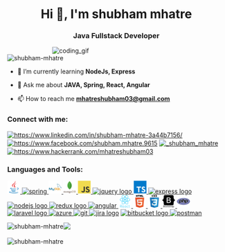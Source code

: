 <h1 align="center">Hi 👋, I'm shubham mhatre</h1>
<h3 align="center">Java Fullstack Developer</h3>

<img width="400" align="right" alt="coding_gif"
    src="https://camo.githubusercontent.com/cae12fddd9d6982901d82580bdf321d81fb299141098ca1c2d4891870827bf17/68747470733a2f2f6d69726f2e6d656469756d2e636f6d2f6d61782f313336302f302a37513379765349765f7430696f4a2d5a2e676966">

<p align="left"> <img
        src="https://komarev.com/ghpvc/?username=shubham-mhatre&label=Profile%20views&color=0e75b6&style=flat"
        alt="shubham-mhatre" /> </p>

- 🌱 I’m currently learning **NodeJs, Express**

- 💬 Ask me about **JAVA, Spring, React, Angular**

- 📫 How to reach me **mhatreshubham03@gmail.com**

<h3 align="left">Connect with me:</h3>
<p align="left">
    <a href="https://www.linkedin.com/in/shubham-mhatre-3a44b7156/" target="blank">
        <img align="center"
            src="https://raw.githubusercontent.com/rahuldkjain/github-profile-readme-generator/master/src/images/icons/Social/linked-in-alt.svg"
            alt="https://www.linkedin.com/in/shubham-mhatre-3a44b7156/" height="30" width="40" /></a>
    <a href="https://fb.com/https://www.facebook.com/shubham.mhatre.9615" target="blank"><img align="center"
            src="https://raw.githubusercontent.com/rahuldkjain/github-profile-readme-generator/master/src/images/icons/Social/facebook.svg"
            alt="https://www.facebook.com/shubham.mhatre.9615" height="30" width="40" /></a>
    <a href="https://instagram.com/_shubham_mhatre" target="blank"><img align="center"
            src="https://raw.githubusercontent.com/rahuldkjain/github-profile-readme-generator/master/src/images/icons/Social/instagram.svg"
            alt="_shubham_mhatre" height="30" width="40" /></a>
    <a href="https://www.hackerrank.com/https://www.hackerrank.com/mhatreshubham03" target="blank"><img align="center"
            src="https://raw.githubusercontent.com/rahuldkjain/github-profile-readme-generator/master/src/images/icons/Social/hackerrank.svg"
            alt="https://www.hackerrank.com/mhatreshubham03" height="30" width="40" /></a>
</p>

<h3 align="left">Languages and Tools:</h3>
<p align="left">
    <a href="https://www.java.com" target="_blank" rel="noreferrer">
        <img src="https://raw.githubusercontent.com/devicons/devicon/master/icons/java/java-original.svg" alt="java"
            height="30" /> </a>
    <a href="https://spring.io/" target="_blank" rel="noreferrer">
        <img src="https://www.vectorlogo.zone/logos/springio/springio-icon.svg" alt="spring"  height="30" />
    </a>
    <a href="https://www.mysql.com/" target="_blank" rel="noreferrer">
        <img src="https://raw.githubusercontent.com/devicons/devicon/master/icons/mysql/mysql-original-wordmark.svg"
            alt="mysql" height="30" />
    </a>
    <a href="https://www.mongodb.com/" target="_blank" rel="noreferrer">
        <img src="https://raw.githubusercontent.com/devicons/devicon/master/icons/mongodb/mongodb-original-wordmark.svg"
            alt="mongodb"  height="30" />
    </a>
    <a href="https://developer.mozilla.org/en-US/docs/Web/JavaScript" target="_blank" rel="noreferrer">
        <img src="https://raw.githubusercontent.com/devicons/devicon/master/icons/javascript/javascript-original.svg"
            alt="javascript"  height="30" />
    </a>
    <a href="https://jquery.com/" target="_blank" rel="noreferrer"> <img
            src="https://cdn.jsdelivr.net/gh/devicons/devicon/icons/jquery/jquery-original.svg" height="30"
            alt="jquery logo" />
    </a>
    <a href="https://www.typescriptlang.org/" target="_blank" rel="noreferrer"> <img
            src="https://raw.githubusercontent.com/devicons/devicon/master/icons/typescript/typescript-original.svg"
            alt="typescript"  height="30" />
    </a>
    <a href="https://expressjs.com" target="_blank" rel="noreferrer"><img src="https://skillicons.dev/icons?i=express"
            height="30" alt="express logo" />
    </a>
    <a href="https://nodejs.org" target="_blank" rel="noreferrer"> <img src="https://skillicons.dev/icons?i=nodejs"
            height="30" alt="nodejs logo" />
    </a>
    <a href="https://redux.js.org" target="_blank" rel="noreferrer"> <img src="https://skillicons.dev/icons?i=redux"
            height="30" alt="redux logo" />
    </a>
    <a href="https://angular.io" target="_blank" rel="noreferrer"> <img
            src="https://angular.io/assets/images/logos/angular/angular.svg" alt="angular"  height="30" />
    </a>
    <a href="https://reactjs.org/" target="_blank" rel="noreferrer"> <img
            src="https://raw.githubusercontent.com/devicons/devicon/master/icons/react/react-original-wordmark.svg"
            alt="react"  height="30" />
    </a>
    <a href="https://www.w3.org/html/" target="_blank" rel="noreferrer"> <img
            src="https://raw.githubusercontent.com/devicons/devicon/master/icons/html5/html5-original-wordmark.svg"
            alt="html5"  height="30" />
    </a>
    <a href="https://www.w3schools.com/css/" target="_blank" rel="noreferrer">
        <img src="https://raw.githubusercontent.com/devicons/devicon/master/icons/css3/css3-original-wordmark.svg"
            alt="css3"  height="30" />
    </a>
    <a href="https://getbootstrap.com" target="_blank" rel="noreferrer">
        <img src="https://raw.githubusercontent.com/devicons/devicon/master/icons/bootstrap/bootstrap-plain-wordmark.svg"
            alt="bootstrap"  height="30" />
    </a>
    <a href="https://www.php.net" target="_blank" rel="noreferrer">
        <img src="https://raw.githubusercontent.com/devicons/devicon/master/icons/php/php-original.svg" alt="php"
             height="30" />
    </a>
    <a href="https://laravel.com/" target="_blank" rel="noreferrer"> <img
            src="https://cdn.simpleicons.org/laravel/FF2D20" height="30" alt="laravel logo" />
    </a>
    <a href="https://azure.microsoft.com/en-in/" target="_blank" rel="noreferrer">
        <img src="https://www.vectorlogo.zone/logos/microsoft_azure/microsoft_azure-icon.svg" alt="azure" 
            height="30" />
    </a>
    <a href="https://git-scm.com/" target="_blank" rel="noreferrer">
        <img src="https://www.vectorlogo.zone/logos/git-scm/git-scm-icon.svg" alt="git"  height="30" />
    </a>
    <a href="#"><img src="https://cdn.jsdelivr.net/gh/devicons/devicon/icons/jira/jira-original.svg" height="30" alt="jira logo" /></a>
    <a href="#">
      <img src="https://cdn.simpleicons.org/bitbucket/0052CC" height="30" alt="bitbucket logo" height="30"/>
    </a>
    <a href="https://postman.com" target="_blank" rel="noreferrer">
        <img src="https://www.vectorlogo.zone/logos/getpostman/getpostman-icon.svg" alt="postman" 
            height="30" />
    </a>
</p>



<p><img align="left"
        src="https://github-readme-stats.vercel.app/api/top-langs?username=shubham-mhatre&show_icons=true&locale=en&layout=compact"
        alt="shubham-mhatre" /></p>

![](https://github-readme-stats.vercel.app/api?username=shubham-mhatre&hide_border=false&include_all_commits=false&count_private=false)<br />

<p><img align="center" src="https://github-readme-streak-stats.herokuapp.com/?user=shubham-mhatre&"
        alt="shubham-mhatre" /></p>
